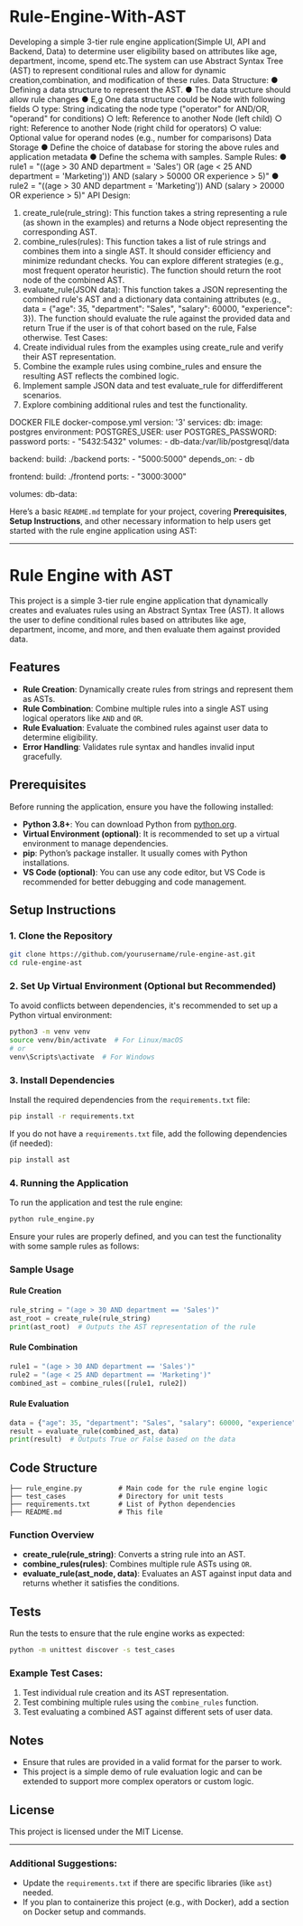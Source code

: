 # Rule-Engine-With-AST

Developing a simple 3-tier rule engine application(Simple UI, API and Backend, Data) to determine
user eligibility based on attributes like age, department, income, spend etc.The system can use
Abstract Syntax Tree (AST) to represent conditional rules and allow for dynamic
creation,combination, and modification of these rules.
Data Structure:
● Defining a data structure to represent the AST.
● The data structure should allow rule changes
● E,g One data structure could be Node with following fields
○ type: String indicating the node type ("operator" for AND/OR, "operand" for
conditions)
○ left: Reference to another Node (left child)
○ right: Reference to another Node (right child for operators)
○ value: Optional value for operand nodes (e.g., number for comparisons)
Data Storage
● Define the choice of database for storing the above rules and application metadata
● Define the schema with samples.
Sample Rules:
● rule1 = "((age > 30 AND department = 'Sales') OR (age < 25 AND
department = 'Marketing')) AND (salary > 50000 OR experience >
5)"
● rule2 = "((age > 30 AND department = 'Marketing')) AND (salary >
20000 OR experience > 5)"
API Design:
1. create_rule(rule_string): This function takes a string representing a rule (as
shown in the examples) and returns a Node object representing the corresponding AST.
2. combine_rules(rules): This function takes a list of rule strings and combines them
into a single AST. It should consider efficiency and minimize redundant checks. You can
explore different strategies (e.g., most frequent operator heuristic). The function should
return the root node of the combined AST.
3. evaluate_rule(JSON data): This function takes a JSON representing the combined
rule's AST and a dictionary data containing attributes (e.g., data = {"age": 35,
"department": "Sales", "salary": 60000, "experience": 3}). The
function should evaluate the rule against the provided data and return True if the user is
of that cohort based on the rule, False otherwise.
Test Cases:
1. Create individual rules from the examples using create_rule and verify their AST
representation.
2. Combine the example rules using combine_rules and ensure the resulting AST
reflects the combined logic.
3. Implement sample JSON data and test evaluate_rule for differdifferent scenarios.
4. Explore combining additional rules and test the functionality.      


DOCKER FILE
docker-compose.yml
version: '3'
services:
  db:
    image: postgres
    environment:
      POSTGRES_USER: user
      POSTGRES_PASSWORD: password
    ports:
      - "5432:5432"
    volumes:
      - db-data:/var/lib/postgresql/data

  backend:
    build: ./backend
    ports:
      - "5000:5000"
    depends_on:
      - db

  frontend:
    build: ./frontend
    ports:
      - "3000:3000"

volumes:
  db-data:


Here’s a basic `README.md` template for your project, covering **Prerequisites**, **Setup Instructions**, and other necessary information to help users get started with the rule engine application using AST:

---

# Rule Engine with AST

This project is a simple 3-tier rule engine application that dynamically creates and evaluates rules using an Abstract Syntax Tree (AST). It allows the user to define conditional rules based on attributes like age, department, income, and more, and then evaluate them against provided data.

## Features

- **Rule Creation**: Dynamically create rules from strings and represent them as ASTs.
- **Rule Combination**: Combine multiple rules into a single AST using logical operators like `AND` and `OR`.
- **Rule Evaluation**: Evaluate the combined rules against user data to determine eligibility.
- **Error Handling**: Validates rule syntax and handles invalid input gracefully.

## Prerequisites

Before running the application, ensure you have the following installed:

- **Python 3.8+**: You can download Python from [python.org](https://www.python.org/downloads/).
- **Virtual Environment (optional)**: It is recommended to set up a virtual environment to manage dependencies.
- **pip**: Python’s package installer. It usually comes with Python installations.
- **VS Code (optional)**: You can use any code editor, but VS Code is recommended for better debugging and code management.

## Setup Instructions

### 1. Clone the Repository

```bash
git clone https://github.com/yourusername/rule-engine-ast.git
cd rule-engine-ast
```

### 2. Set Up Virtual Environment (Optional but Recommended)

To avoid conflicts between dependencies, it's recommended to set up a Python virtual environment:

```bash
python3 -m venv venv
source venv/bin/activate  # For Linux/macOS
# or
venv\Scripts\activate  # For Windows
```

### 3. Install Dependencies

Install the required dependencies from the `requirements.txt` file:

```bash
pip install -r requirements.txt
```

If you do not have a `requirements.txt` file, add the following dependencies (if needed):

```bash
pip install ast
```

### 4. Running the Application

To run the application and test the rule engine:

```bash
python rule_engine.py
```

Ensure your rules are properly defined, and you can test the functionality with some sample rules as follows:

### Sample Usage

#### Rule Creation

```python
rule_string = "(age > 30 AND department == 'Sales')"
ast_root = create_rule(rule_string)
print(ast_root)  # Outputs the AST representation of the rule
```

#### Rule Combination

```python
rule1 = "(age > 30 AND department == 'Sales')"
rule2 = "(age < 25 AND department == 'Marketing')"
combined_ast = combine_rules([rule1, rule2])
```

#### Rule Evaluation

```python
data = {"age": 35, "department": "Sales", "salary": 60000, "experience": 3}
result = evaluate_rule(combined_ast, data)
print(result)  # Outputs True or False based on the data
```

## Code Structure

```
├── rule_engine.py         # Main code for the rule engine logic
├── test_cases             # Directory for unit tests
├── requirements.txt       # List of Python dependencies
├── README.md              # This file
```

### Function Overview

- **create_rule(rule_string)**: Converts a string rule into an AST.
- **combine_rules(rules)**: Combines multiple rule ASTs using `OR`.
- **evaluate_rule(ast_node, data)**: Evaluates an AST against input data and returns whether it satisfies the conditions.

## Tests

Run the tests to ensure that the rule engine works as expected:

```bash
python -m unittest discover -s test_cases
```

### Example Test Cases:

1. Test individual rule creation and its AST representation.
2. Test combining multiple rules using the `combine_rules` function.
3. Test evaluating a combined AST against different sets of user data.

## Notes

- Ensure that rules are provided in a valid format for the parser to work.
- This project is a simple demo of rule evaluation logic and can be extended to support more complex operators or custom logic.

## License

This project is licensed under the MIT License.

---

### Additional Suggestions:
- Update the `requirements.txt` if there are specific libraries (like `ast`) needed.
- If you plan to containerize this project (e.g., with Docker), add a section on Docker setup and commands.









